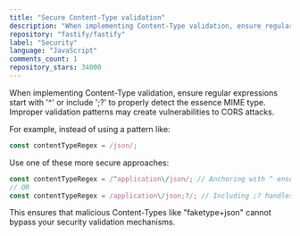 ```yaml
---
title: "Secure Content-Type validation"
description: "When implementing Content-Type validation, ensure regular expressions start with '^' or include ';?' to properly detect the essence MIME type. Improper validation patterns may create vulnerabilities to CORS attacks."
repository: "fastify/fastify"
label: "Security"
language: "JavaScript"
comments_count: 1
repository_stars: 34000
---
```


When implementing Content-Type validation, ensure regular expressions start with '^' or include ';?' to properly detect the essence MIME type. Improper validation patterns may create vulnerabilities to CORS attacks. 

For example, instead of using a pattern like:
```js
const contentTypeRegex = /json/;
```

Use one of these more secure approaches:
```js
const contentTypeRegex = /^application\/json/; // Anchoring with ^ ensures exact matches
// OR
const contentTypeRegex = /application\/json;?/; // Including ;? handles parameters properly
```

This ensures that malicious Content-Types like "faketype+json" cannot bypass your security validation mechanisms.